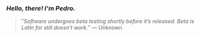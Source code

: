 ### *Hello, there! I'm Pedro.*
> ″*Software undergoes beta testing shortly before it’s released. Beta is Latin for still doesn’t work.*″
 — Unknown
